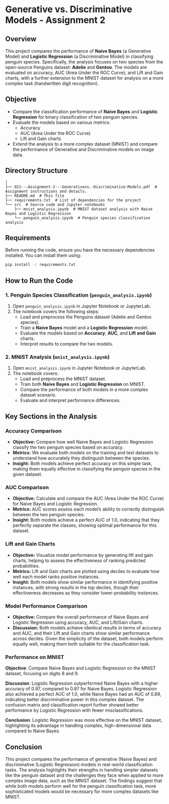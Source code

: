 # Generative vs. Discriminative Models - Assignment 2

## Overview

This project compares the performance of **Naive Bayes** (a Generative Model) and **Logistic Regression** (a Discriminative Model) in classifying penguin species. Specifically, the analysis focuses on two species from the open-source Penguins dataset: **Adelie** and **Gentoo**. The models are evaluated on accuracy, AUC (Area Under the ROC Curve), and Lift and Gain charts, with a further extension to the MNIST dataset for analysis on a more complex task (handwritten digit recognition).

## Objective

- Compare the classification performance of **Naive Bayes** and **Logistic Regression** for binary classification of two penguin species.
- Evaluate the models based on various metrics:
  - Accuracy
  - AUC (Area Under the ROC Curve)
  - Lift and Gain charts
- Extend the analysis to a more complex dataset (MNIST) and compare the performance of Generative and Discriminative models on image data.

## Directory Structure

```plaintext
│
├── 021---Assignment-2---Generativevs.-Discriminative-Models.pdf  # Assignment instructions and details.
├── README.md  # This file
├── requirements.txt  # List of dependencies for the project
└── src  # Source code and Jupyter notebooks
    ├── mnist_analysis.ipynb  # MNIST dataset analysis with Naive Bayes and Logistic Regression
    └── penguin_analysis.ipynb  # Penguin species classification analysis
```

## Requirements

Before running the code, ensure you have the necessary dependencies installed. You can install them using:

```bash
pip install -r requirements.txt
```

## How to Run the Code

### 1. Penguin Species Classification (`penguin_analysis.ipynb`)

1. Open `penguin_analysis.ipynb` in Jupyter Notebook or JupyterLab.
2. The notebook covers the following steps:
   - Load and preprocess the Penguins dataset (Adelie and Gentoo species).
   - Train a **Naive Bayes** model and a **Logistic Regression** model.
   - Evaluate the models based on **Accuracy**, **AUC**, and **Lift and Gain** charts.
   - Interpret results to compare the two models.

### 2. MNIST Analysis (`mnist_analysis.ipynb`)

1. Open `mnist_analysis.ipynb` in Jupyter Notebook or JupyterLab.
2. The notebook covers:
   - Load and preprocess the MNIST dataset.
   - Train both **Naive Bayes** and **Logistic Regression** on MNIST.
   - Compare the performance of both models in a more complex dataset scenario.
   - Evaluate and interpret performance differences.

## Key Sections in the Analysis

### Accuracy Comparison

- **Objective:** Compare how well Naive Bayes and Logistic Regression classify the two penguin species based on accuracy.
- **Metrics:** We evaluate both models on the training and test datasets to understand how accurately they distinguish between the species.
- **Insight:** Both models achieve perfect accuracy on this simple task, making them equally effective in classifying the penguin species in the given dataset.

### AUC Comparison

- **Objective:** Calculate and compare the AUC (Area Under the ROC Curve) for Naive Bayes and Logistic Regression.
- **Metrics:** AUC scores assess each model’s ability to correctly distinguish between the two penguin species.
- **Insight:** Both models achieve a perfect AUC of 1.0, indicating that they perfectly separate the classes, showing optimal performance for this dataset.

### Lift and Gain Charts

- **Objective:** Visualize model performance by generating lift and gain charts, helping to assess the effectiveness of ranking predicted probabilities.
- **Metrics:** Lift and Gain charts are plotted using deciles to evaluate how well each model ranks positive instances.
- **Insight:** Both models show similar performance in identifying positive instances, with strong results in the top deciles, though their effectiveness decreases as they consider lower-probability instances.

### Model Performance Comparison

- **Objective:** Compare the overall performance of Naive Bayes and Logistic Regression using accuracy, AUC, and Lift/Gain charts.
- **Discussion:** Both models achieve identical results in terms of accuracy and AUC, and their Lift and Gain charts show similar performance across deciles. Given the simplicity of the dataset, both models perform equally well, making them both suitable for the classification task.

### Performance on MNIST
**Objective**: Compare Naive Bayes and Logistic Regression on the MNIST dataset, focusing on digits 8 and 9.

**Discussion**: 
Logistic Regression outperformed Naive Bayes with a higher accuracy of 0.97, compared to 0.87 for Naive Bayes. Logistic Regression also achieved a perfect AUC of 1.0, while Naive Bayes had an AUC of 0.89, indicating better discriminative power in this complex dataset. The confusion matrix and classification report further showed better performance by Logistic Regression with fewer misclassifications.

**Conclusion**: 
Logistic Regression was more effective on the MNIST dataset, highlighting its advantage in handling complex, high-dimensional data compared to Naive Bayes.

## Conclusion

This project compares the performance of generative (Naive Bayes) and discriminative (Logistic Regression) models in real-world classification tasks. The analysis highlights their strengths in handling simpler datasets like the penguin dataset and the challenges they face when applied to more complex image data, such as the MNIST dataset. The findings suggest that while both models perform well for the penguin classification task, more sophisticated models would be necessary for more complex datasets like MNIST.
